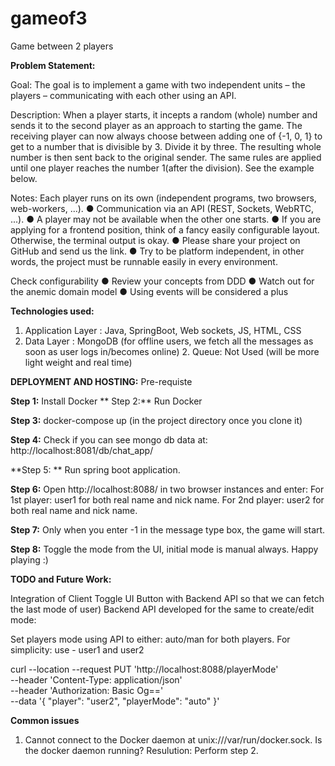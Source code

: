 # gameof3
Game between 2 players

**Problem Statement:**

Goal:
The goal is to implement a game with two independent units – the players –
communicating with each other using an API.

Description:
When a player starts, it incepts a random (whole) number and sends it to the
second
player as an approach to starting the game. The receiving player can now
always choose between adding one of {-1, 0, 1} to get to a number that is
divisible by 3. Divide it by three. The resulting whole number is then sent back
to the original sender.
The same rules are applied until one player reaches the number 1(after the
division). See the example below.

Notes:
Each player runs on its own (independent programs, two browsers,
web-workers, ...).
● Communication via an API (REST, Sockets, WebRTC, ...).
● A player may not be available when the other one starts.
● If you are applying for a frontend position, think of a fancy easily
configurable layout.
Otherwise, the terminal output is okay.
● Please share your project on GitHub and send us the link.
● Try to be platform independent, in other words, the project must be
runnable easily in every environment.


Check configurability
● Review your concepts from DDD
● Watch out for the anemic domain model
● Using events will be considered a plus



**Technologies used:**
1. Application Layer : Java, SpringBoot, Web sockets, JS, HTML, CSS
2. Data Layer : MongoDB (for offline users, we fetch all the messages as soon as user logs in/becomes online) 2. Queue: Not Used (will be more light weight and real time)

**DEPLOYMENT AND HOSTING:**
Pre-requiste

**Step 1:**
Install Docker
**
Step 2:**
Run Docker 

**Step 3:** docker-compose up (in the project directory once you clone it)


**Step 4:**
Check if you can see mongo db data at: http://localhost:8081/db/chat_app/

**Step 5: **
Run spring boot application.

**Step 6:**
Open http://localhost:8088/ in two browser instances and enter:
For 1st player: user1 for both real name and nick name.
For 2nd player: user2 for both real name and nick name.

**Step 7:** Only when you enter -1 in the message type box, the game will start.

**Step 8:** Toggle the mode from the UI, initial mode is manual always. Happy playing :)




**TODO and Future Work:**

Integration of Client Toggle UI Button with Backend API so that we can fetch the last mode of user)
Backend API developed for the same to create/edit mode:

Set players mode using API to either: auto/man for both players.
For simplicity: use - user1 and user2

curl --location --request PUT 'http://localhost:8088/playerMode' \
--header 'Content-Type: application/json' \
--header 'Authorization: Basic Og==' \
--data '{
    "player": "user2",
    "playerMode": "auto"
}'



**Common issues**
1. Cannot connect to the Docker daemon at unix:///var/run/docker.sock. Is the docker daemon running?
Resulution: Perform step 2.



